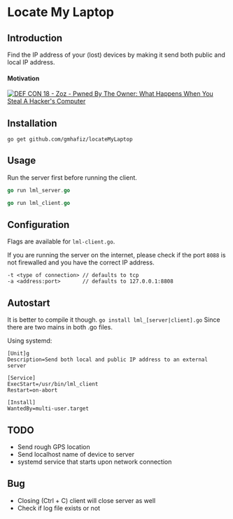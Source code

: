 # Locate My Laptop

## Introduction

Find the IP address of your (lost) devices by making it send both public and local IP address.

#### Motivation
[![ DEF CON 18 - Zoz - Pwned By The Owner: What Happens When You Steal A Hacker's Computer ](http://img.youtube.com/vi/Jwpg-AwJ0Jc/0.jpg)](https://www.youtube.com/watch?v=Jwpg-AwJ0Jc)

## Installation

```shell
go get github.com/gmhafiz/locateMyLaptop
```

## Usage

Run the server first before running the client. 

```go
go run lml_server.go
```

```go
go run lml_client.go
```

## Configuration

Flags are available for `lml-client.go`. 

If you are running the server on the internet, please check if the port `8088` is not firewalled and you have the correct IP address.

```
-t <type of connection> // defaults to tcp
-a <address:port>       // defaults to 127.0.0.1:8808
```

## Autostart

It is better to compile it though. `go install lml_[server|client].go` Since there are two mains in both .go files.

Using systemd:

```
[Unit]g
Description=Send both local and public IP address to an external server

[Service]
ExecStart=/usr/bin/lml_client
Restart=on-abort

[Install]
WantedBy=multi-user.target

```

## TODO

- Send rough GPS location
- Send localhost name of device to server
- systemd service that starts upon network connection

## Bug

- Closing (Ctrl + C) client will close server as well
- Check if log file exists or not